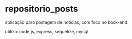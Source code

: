 # repositorio_posts

aplicação para postagem de noticias, com foco no back-end

utiliza: node.js, express, sequelize, mysql
